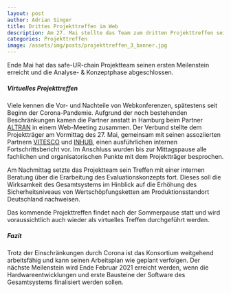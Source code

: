 ```yaml
---
layout: post
author: Adrian Singer
title: Drittes Projekttreffen im Web
description: Am 27. Mai stellte das Team zum dritten Projekttreffen seinen Arbeitsstand dem Projektträger vor.
categories: Projekttreffen
image: /assets/img/posts/projekttreffen_3_banner.jpg
---
```


Ende Mai hat das safe-UR-chain Projektteam seinen ersten Meilenstein erreicht und die Analyse- & Konzeptphase abgeschlossen.

##### Virtuelles Projekttreffen
Viele kennen die Vor- und Nachteile von Webkonferenzen, spätestens seit Beginn der Corona-Pandemie. Aufgrund der noch bestehenden Beschränkungen kamen die Partner anstatt in Hamburg beim Partner [ALTRAN](hhttps://www.altran.com/de/de/) in einem Web-Meeting zusammen. Der Verbund stellte dem Projektträger am Vormittag des 27. Mai, gemeinsam mit seinen assoziierten Partnern [VITESCO](https://www.vitesco-technologies.com/de/) und [INHUB](https://inhub.de/), einen ausführlichen internen Fortschrittsbericht vor.
Im Anschluss wurden bis zur Mittagspause alle fachlichen und organisatorischen Punkte mit dem Projektträger besprochen.

Am Nachmittag setzte das Projektteam sein Treffen mit einer internen Beratung über die Erarbeitung des Evaluationskonzepts fort. Dieses soll die Wirksamkeit des Gesamtsystems im Hinblick auf die Erhöhung des Sicherheitsniveaus von Wertschöpfungsketten am Produktionsstandort Deutschland nachweisen.

Das kommende Projekttreffen findet nach der Sommerpause statt und wird voraussichtlich auch wieder als virtuelles Treffen durchgeführt werden.

##### Fazit

Trotz der Einschränkungen durch Corona ist das Konsortium weitgehend arbeitsfähig und kann seinen Arbeitsplan wie geplant verfolgen. Der nächste Meilenstein wird Ende Februar 2021 erreicht werden, wenn die Hardwareentwicklungen und erste Bausteine der Software des Gesamtsystems finalisiert werden sollen.